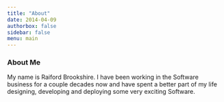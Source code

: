 ```yaml
---
title: "About"
date: 2014-04-09
authorbox: false
sidebar: false
menu: main
---
```



### About Me
My name is Raiford Brookshire. I have been working in the Software business for a couple decades now and have spent a better part of my life designing, developing and deploying some very exciting Software.
